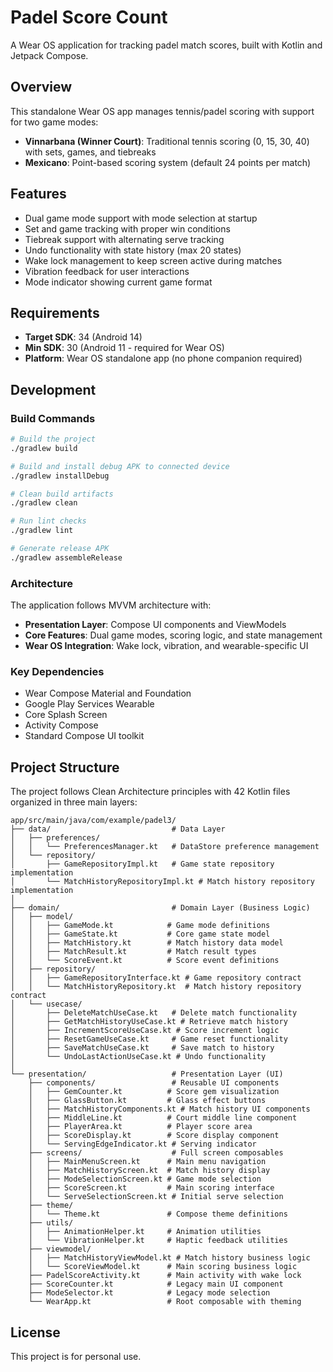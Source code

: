 # Padel Score Count

A Wear OS application for tracking padel match scores, built with Kotlin and Jetpack Compose.

## Overview

This standalone Wear OS app manages tennis/padel scoring with support for two game modes:

- **Vinnarbana (Winner Court)**: Traditional tennis scoring (0, 15, 30, 40) with sets, games, and tiebreaks
- **Mexicano**: Point-based scoring system (default 24 points per match)

## Features

- Dual game mode support with mode selection at startup
- Set and game tracking with proper win conditions
- Tiebreak support with alternating serve tracking
- Undo functionality with state history (max 20 states)
- Wake lock management to keep screen active during matches
- Vibration feedback for user interactions
- Mode indicator showing current game format

## Requirements

- **Target SDK**: 34 (Android 14)
- **Min SDK**: 30 (Android 11 - required for Wear OS)
- **Platform**: Wear OS standalone app (no phone companion required)

## Development

### Build Commands

```bash
# Build the project
./gradlew build

# Build and install debug APK to connected device
./gradlew installDebug

# Clean build artifacts
./gradlew clean

# Run lint checks
./gradlew lint

# Generate release APK
./gradlew assembleRelease
```

### Architecture

The application follows MVVM architecture with:

- **Presentation Layer**: Compose UI components and ViewModels
- **Core Features**: Dual game modes, scoring logic, and state management
- **Wear OS Integration**: Wake lock, vibration, and wearable-specific UI

### Key Dependencies

- Wear Compose Material and Foundation
- Google Play Services Wearable
- Core Splash Screen
- Activity Compose
- Standard Compose UI toolkit

## Project Structure

The project follows Clean Architecture principles with 42 Kotlin files organized in three main layers:

```
app/src/main/java/com/example/padel3/
├── data/                           # Data Layer
│   ├── preferences/
│   │   └── PreferencesManager.kt   # DataStore preference management
│   └── repository/
│       ├── GameRepositoryImpl.kt   # Game state repository implementation
│       └── MatchHistoryRepositoryImpl.kt # Match history repository implementation
│
├── domain/                         # Domain Layer (Business Logic)
│   ├── model/
│   │   ├── GameMode.kt            # Game mode definitions
│   │   ├── GameState.kt           # Core game state model
│   │   ├── MatchHistory.kt        # Match history data model
│   │   ├── MatchResult.kt         # Match result types
│   │   └── ScoreEvent.kt          # Score event definitions
│   ├── repository/
│   │   ├── GameRepositoryInterface.kt # Game repository contract
│   │   └── MatchHistoryRepository.kt  # Match history repository contract
│   └── usecase/
│       ├── DeleteMatchUseCase.kt   # Delete match functionality
│       ├── GetMatchHistoryUseCase.kt # Retrieve match history
│       ├── IncrementScoreUseCase.kt # Score increment logic
│       ├── ResetGameUseCase.kt     # Game reset functionality
│       ├── SaveMatchUseCase.kt     # Save match to history
│       └── UndoLastActionUseCase.kt # Undo functionality
│
└── presentation/                   # Presentation Layer (UI)
    ├── components/                 # Reusable UI components
    │   ├── GemCounter.kt          # Score gem visualization
    │   ├── GlassButton.kt         # Glass effect buttons
    │   ├── MatchHistoryComponents.kt # Match history UI components
    │   ├── MiddleLine.kt          # Court middle line component
    │   ├── PlayerArea.kt          # Player score area
    │   ├── ScoreDisplay.kt        # Score display component
    │   └── ServingEdgeIndicator.kt # Serving indicator
    ├── screens/                    # Full screen composables
    │   ├── MainMenuScreen.kt      # Main menu navigation
    │   ├── MatchHistoryScreen.kt  # Match history display
    │   ├── ModeSelectionScreen.kt # Game mode selection
    │   ├── ScoreScreen.kt         # Main scoring interface
    │   └── ServeSelectionScreen.kt # Initial serve selection
    ├── theme/
    │   └── Theme.kt               # Compose theme definitions
    ├── utils/
    │   ├── AnimationHelper.kt     # Animation utilities
    │   └── VibrationHelper.kt     # Haptic feedback utilities
    ├── viewmodel/
    │   ├── MatchHistoryViewModel.kt # Match history business logic
    │   └── ScoreViewModel.kt      # Main scoring business logic
    ├── PadelScoreActivity.kt      # Main activity with wake lock
    ├── ScoreCounter.kt            # Legacy main UI component
    ├── ModeSelector.kt            # Legacy mode selection
    └── WearApp.kt                 # Root composable with theming
```

## License

This project is for personal use.